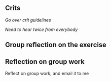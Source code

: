 ## Crits

_Go over crit guidelines_

_Need to hear twice from everybody_


## Group reflection on the exercise


## Reflection on group work

Reflect on group work, and email it to me
